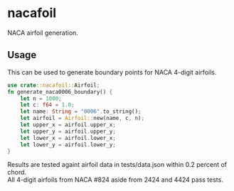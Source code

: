 # nacafoil
NACA airfoil generation.

## Usage
This can be used to generate boundary points for NACA 4-digit airfoils.  
```rust
use crate::nacafoil::Airfoil;
fn generate_naca0006_boundary() {
    let n = 1000;
    let c: f64 = 1.0;
    let name: String = "0006".to_string();
    let airfoil = Airfoil::new(name, c, n);
    let upper_x = airfoil.upper_x;
    let upper_y = airfoil.upper_y;
    let lower_x = airfoil.lower_x;
    let lower_y = airfoil.lower_y;
}
```
Results are tested againt airfoil data in tests/data.json within 0.2 percent of chord.  
All 4-digit airfoils from NACA #824 aside from 2424 and 4424 pass tests.
